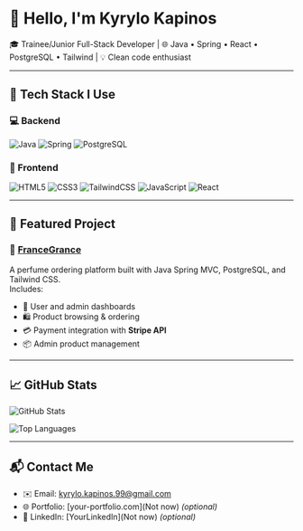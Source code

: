 # 👋 Hello, I'm Kyrylo Kapinos

🎓 Trainee/Junior Full-Stack Developer | 🌐 Java • Spring • React • PostgreSQL • Tailwind | 💡 Clean code enthusiast

---

## 🚀 Tech Stack I Use

### 💻 Backend
![Java](https://img.shields.io/badge/Java-ED8B00?style=for-the-badge&logo=java&logoColor=white)
![Spring](https://img.shields.io/badge/Spring-6DB33F?style=for-the-badge&logo=spring&logoColor=white)
![PostgreSQL](https://img.shields.io/badge/PostgreSQL-4169E1?style=for-the-badge&logo=postgresql&logoColor=white)

### 🎨 Frontend
![HTML5](https://img.shields.io/badge/HTML5-E34F26?style=for-the-badge&logo=html5&logoColor=white)
![CSS3](https://img.shields.io/badge/CSS3-1572B6?style=for-the-badge&logo=css3&logoColor=white)
![TailwindCSS](https://img.shields.io/badge/Tailwind_CSS-38B2AC?style=for-the-badge&logo=tailwind-css&logoColor=white)
![JavaScript](https://img.shields.io/badge/JavaScript-F7DF1E?style=for-the-badge&logo=javascript&logoColor=black)
![React](https://img.shields.io/badge/React-20232A?style=for-the-badge&logo=react&logoColor=61DAFB)

---

## 🌸 Featured Project

### 🎁 [FranceGrance](https://github.com/KyryloKapinos/francegrance)

A perfume ordering platform built with Java Spring MVC, PostgreSQL, and Tailwind CSS.  
Includes:
- 👤 User and admin dashboards  
- 🛍️ Product browsing & ordering  
- 💳 Payment integration with **Stripe API**  
- 📦 Admin product management

---

## 📈 GitHub Stats

![GitHub Stats](https://github-readme-stats.vercel.app/api?username=kyrylokap&show_icons=true&theme=dark)

![Top Languages](https://github-readme-stats.vercel.app/api/top-langs/?username=kyrylokap&layout=compact&theme=dark)

---

## 📬 Contact Me

- ✉️ Email: kyrylo.kapinos.99@gmail.com
- 🌐 Portfolio: [your-portfolio.com](Not now) *(optional)*
- 💼 LinkedIn: [YourLinkedIn](Not now) *(optional)*
